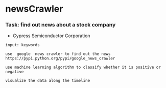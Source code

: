 # newsCrawler

### Task: find out news about a stock company
* Cypress Semiconductor Corporation 

```
input: keywords

use  google  news crawler to find out the news 
https://pypi.python.org/pypi/google_news_crawler

use machine learning algorithm to classify whether it is positive or negative

visualize the data along the timeline 

```
